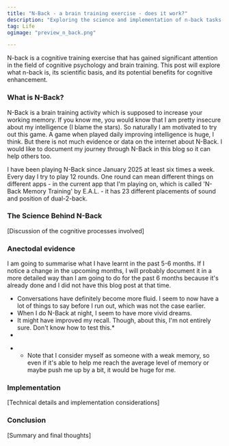 ```yaml
---
title: "N-Back - a brain training exercise - does it work?"
description: "Exploring the science and implementation of n-back tasks for cognitive training"
tag: Life
ogimage: "preview_n_back.png"

---
```


N-back is a cognitive training exercise that has gained significant attention in the field of cognitive psychology and brain training. This post will explore what n-back is, its scientific basis, and its potential benefits for cognitive enhancement.

### What is N-Back?

N-Back is a brain training activity which is supposed to increase your working memory. If you know me, you would know that I am pretty insecure about my intelligence (I blame the stars). So naturally I am motivated to try out this game. A game when played daily improving intelligence is huge, I think. But there is not much evidence or data on the internet about N-Back. I would like to document my journey through N-Back in this blog so it can help others too.

I have been playing N-Back since January 2025 at least six times a week. Every day I try to play 12 rounds. One round can mean different things on different apps - in the current app that I'm playing on, which is called 'N-Back Memory Training' by E.A.L. - it has 23 different placements of sound and position of dual-2-back. 

### The Science Behind N-Back

[Discussion of the cognitive processes involved]

### Anectodal evidence
I am going to summarise what I have learnt in the past 5-6 months. If I notice a change in the upcoming months, I will probably document it in a more detailed way than I am going to do for the past 6 months because it's already done and I did not have this blog post at that time. 

- Conversations have definitely become more fluid. I seem to now have a lot of things to say before I run out, which was not the case earlier. 
- When I do N-Back at night, I seem to have more vivid dreams. 
- It might have improved my recall. Though, about this, I'm not entirely sure. Don't know how to test this.*
- 



* - Note that I consider myself as someone with a weak memory, so even if it's able to help me reach the average level of memory or maybe push me up by a bit, it would be huge for me. 


### Implementation

[Technical details and implementation considerations]

### Conclusion

[Summary and final thoughts]
